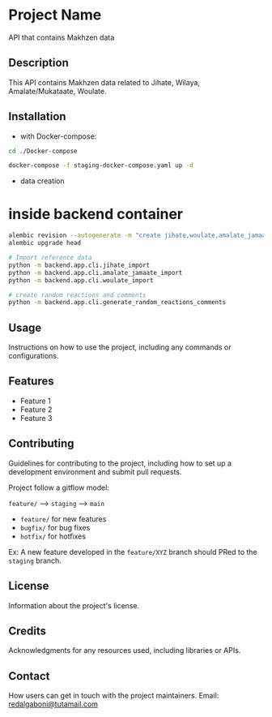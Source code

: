 # Project Name

API that contains Makhzen data

## Description

This API contains Makhzen data related to Jihate, Wilaya, Amalate/Mukataate, Woulate.

## Installation

- with Docker-compose:

```bash
cd ./Docker-compose

docker-compose -f staging-docker-compose.yaml up -d

```

- data creation
# inside backend container

```bash
alembic revision --autogenerate -m "create jihate,woulate,amalate_jamaate,comments,reactions tables"
alembic upgrade head

# Import reference data
python -m backend.app.cli.jihate_import
python -m backend.app.cli.amalate_jamaate_import
python -m backend.app.cli.woulate_import

# create random reactions and comments
python -m backend.app.cli.generate_random_reactions_comments

```

## Usage

Instructions on how to use the project, including any commands or configurations.

## Features

- Feature 1
- Feature 2
- Feature 3

## Contributing

Guidelines for contributing to the project, including how to set up a development environment and submit pull requests.

Project follow a gitflow model:

`feature/` --> `staging` --> `main`

- `feature/` for new features
- `bugfix/` for bug fixes
- `hotfix/` for hotfixes

Ex: A new feature developed in the `feature/XYZ` branch should PRed to the `staging` branch.

## License

Information about the project's license.

## Credits

Acknowledgments for any resources used, including libraries or APIs.


## Contact

How users can get in touch with the project maintainers.
Email: redalgaboni@tutamail.com
